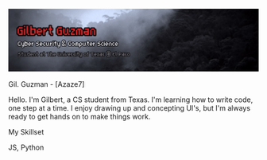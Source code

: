 [![Header](Guzman_header.gif "Header")](https://azaze7.github.io)

Gil. Guzman - [Azaze7]

Hello. I'm Gilbert, a CS student from Texas. 
I'm learning how to write code, one step at a time. 
I enjoy drawing up and concepting UI's, but I'm always ready to get hands on to make things work.

My Skillset

JS, Python

